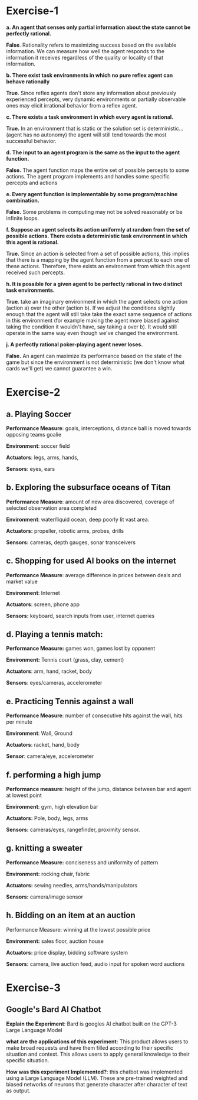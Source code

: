 # Exercise-1
**a. An agent that senses only partial information about the state cannot be perfectly rational.**

**False**. 
	Rationality refers to maximizing success based on the available information. We can measure how well the agent responds to the information it receives regardless of the quality or locality of that information. 

**b. There exist task environments in which no pure reflex agent can behave rationally**

**True**. 
	Since reflex agents don't store any information about previously experienced percepts, very dynamic environments or  partially observable ones may elicit irrational behavior from a reflex agent. 

**c. There exists a task environment in which every agent is rational.**

**True.** 
	In an environment that is static or the solution set is deterministic...(agent has no autonomy) the agent will still tend towards the most successful behavior.

**d. The input to an agent program is the same as the input to the agent function.**

**False.** 
	The agent function maps the entire set of possible percepts to some actions. The agent program implements and handles some specific percepts and actions

**e. Every agent function is implementable by some program/machine combination.**

**False.** 
	Some problems in computing may not be solved reasonably or be infinite loops.

**f.  Suppose an agent selects its action uniformly at random from the set of possible actions. There exists a deterministic task environment in which this agent is rational.**

**True.** 
	Since an action is selected from a set of possible actions, this implies that there is a mapping by the agent function from a percept to each one of these actions. Therefore, there exists an environment from which this agent received such percepts.

**h. It is possible for a given agent to be perfectly rational in two distinct task environments.** 

**True**. 
	take an imaginary environment in which the agent selects one action (action a) over the other (action b). If we adjust the conditions slightly enough that the agent will still take take the exact same sequence of actions in this environment (for example making the agent more biased against taking the condition it wouldn't have, say taking a over b). It would still operate in the same way even though we've changed the environment.

**j. A perfectly rational poker-playing agent never loses.**

**False.** 
	An agent can maximize its performance based on the state of the game but since the environment is not deterministic (we don't know what cards we'll get) we cannot guarantee a win. 
# Exercise-2

## a. Playing Soccer

**Performance Measure**: goals, interceptions, distance ball is moved towards opposing teams goalie

**Environment**: soccer field

**Actuators**: legs, arms, hands, 

**Sensors**: eyes, ears


## b. Exploring the subsurface oceans of Titan

**Performance Measure**: amount of new area discovered, coverage of selected observation area completed 

**Environment**: water/liquid ocean, deep poorly lit vast area. 

**Actuators:** propeller, robotic arms, probes, drills

**Sensors:** cameras, depth gauges, sonar transceivers

## c. Shopping for used AI books on the internet

**Performance Measure**: average difference in prices between deals and market value

**Environment**: Internet

**Actuators**: screen, phone app

**Sensors:** keyboard, search inputs from user, internet queries 

## **d. Playing a tennis match**:

**Performance Measure:** games won, games lost by opponent 

**Environment:** Tennis court (grass, clay, cement)

**Actuators**:  arm, hand, racket, body

**Sensors**: eyes/cameras, accelerometer

## **e. Practicing Tennis against a wall**

**Performance Measure**: number of consecutive hits against the wall, hits per minute

**Environment**: Wall, Ground 

**Actuators**: racket, hand, body

**Sensor**: camera/eye, accelerometer

## **f. performing a high jump**

**Performance measure**: height of the jump, distance between bar and agent at lowest point

**Environment**: gym, high elevation bar
 
**Actuators:** Pole,  body, legs, arms

**Sensors:** cameras/eyes, rangefinder, proximity sensor. 

## **g. knitting a sweater**

**Performance Measure:** conciseness and uniformity of pattern

**Environment:** rocking chair, fabric

**Actuators:** sewing needles, arms/hands/manipulators

**Sensors:** camera/image sensor

## **h. Bidding on an item at an auction**

Performance Measure: winning at the lowest possible price 

**Environment:** sales floor, auction house

**Actuators:** price display, bidding software system

**Sensors:** camera, live auction feed, audio input for spoken word auctions

# Exercise-3 

## Google's Bard AI Chatbot
 
 **Explain the Experiment**: 
	 Bard is googles AI chatbot built on the GPT-3 Large Language Model
 
**what are the applications of this experiment:** 
	This product allows users to make broad requests and have them filled according to their specific situation and context. This allows users to apply general knowledge to their specific situation.

**How was this experiment Implemented?**:
	this chatbot was implemented using a Large Language Model (LLM). These are pre-trained weighted and biased networks of neurons that generate character after character of text as output. 


